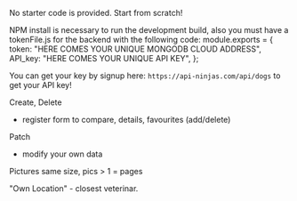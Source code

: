 No starter code is provided. Start from scratch!

NPM install is necessary to run the development build, also you must have a tokenFile.js for the backend with the following code:
module.exports = {
    token: "HERE COMES YOUR UNIQUE MONGODB CLOUD ADDRESS",
    API_key: "HERE COMES YOUR UNIQUE API KEY",
};

You can get your key by signup here: `https://api-ninjas.com/api/dogs` to get your API key!

Create, Delete
- register form to compare, details, favourites (add/delete)

Patch
- modify your own data

Pictures same size, pics > 1 = pages

"Own Location" - closest veterinar.
